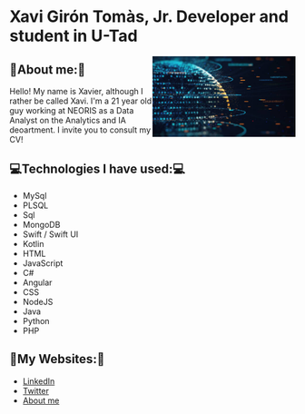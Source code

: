 # Xavi Girón Tomàs, Jr. Developer and student in U-Tad
<img src="https://github.com/XaviGT10/Presentation/blob/main/istockphoto-1200200188-612x612.jpg" width=50% align="right">

## 👤About me:👤

Hello! My name is Xavier, although I rather be called Xavi. I'm a 21 year old guy working at NEORIS as a Data Analyst on the Analytics and IA deoartment.
I invite you to consult my CV!



## 💻Technologies I have used:💻
- MySql
- PLSQL
- Sql
- MongoDB
- Swift / Swift UI
- Kotlin
- HTML
- JavaScript
- C#
- Angular
- CSS
- NodeJS
- Java
- Python
- PHP



## 💪My Websites:💪
 - [LinkedIn](https://www.linkedin.com/in/xaviergiróntomàs/)
 - [Twitter](https://twitter.com/XaviGironTomas)
 - [About me](https://about.me/xavigiron)
